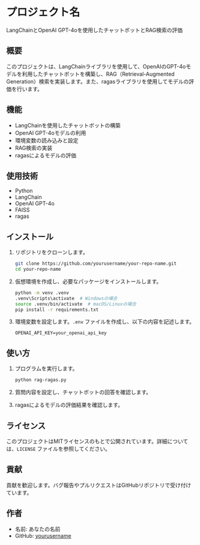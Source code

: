 # プロジェクト名

LangChainとOpenAI GPT-4oを使用したチャットボットとRAG検索の評価

## 概要

このプロジェクトは、LangChainライブラリを使用して、OpenAIのGPT-4oモデルを利用したチャットボットを構築し、RAG（Retrieval-Augmented Generation）検索を実装します。また、ragasライブラリを使用してモデルの評価を行います。

## 機能

- LangChainを使用したチャットボットの構築
- OpenAI GPT-4oモデルの利用
- 環境変数の読み込みと設定
- RAG検索の実装
- ragasによるモデルの評価

## 使用技術

- Python
- LangChain
- OpenAI GPT-4o
- FAISS
- ragas

## インストール

1. リポジトリをクローンします。

    ```bash
    git clone https://github.com/yourusername/your-repo-name.git
    cd your-repo-name
    ```

2. 仮想環境を作成し、必要なパッケージをインストールします。

    ```bash
    python -m venv .venv
    .venv\Scripts\activate  # Windowsの場合
    source .venv/bin/activate  # macOS/Linuxの場合
    pip install -r requirements.txt
    ```

3. 環境変数を設定します。`.env` ファイルを作成し、以下の内容を記述します。

    ```env
    OPENAI_API_KEY=your_openai_api_key
    ```

## 使い方

1. プログラムを実行します。

    ```bash
    python rag-ragas.py
    ```

2. 質問内容を設定し、チャットボットの回答を確認します。

3. ragasによるモデルの評価結果を確認します。

## ライセンス

このプロジェクトはMITライセンスのもとで公開されています。詳細については、`LICENSE` ファイルを参照してください。

## 貢献

貢献を歓迎します。バグ報告やプルリクエストはGitHubリポジトリで受け付けています。

## 作者

- 名前: あなたの名前
- GitHub: [yourusername](https://github.com/yourusername)